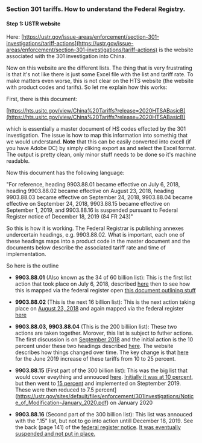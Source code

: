 ### Section 301 tariffs. How to understand the Federal Registry.

#### Step 1: USTR website

Here: [https://ustr.gov/issue-areas/enforcement/section-301-investigations/tariff-actions](https://ustr.gov/issue-areas/enforcement/section-301-investigations/tariff-actions) is the website associated with the 301 investigation into China.

Now on this website are the different lists. The thing that is very frustrating is that it's not like there is just some Excel file with the list and tariff rate. To make matters even worse, this is not clear on the HTS website (the website with product codes and tarifs). So let me explain how this works:

First, there is this document:

[https://hts.usitc.gov/view/China%20Tariffs?release=2020HTSABasicB](https://hts.usitc.gov/view/China%20Tariffs?release=2020HTSABasicB)

which is essentially a master document of HS codes effected by the 301 investigation. The issue is how to map this information into somethig that we would understand. **Note** that this can be easily converted into excell (if you have Adobe DC) by simply cliking export as and select the Excel format. The output is pretty clean, only minor stuff needs to be done so it's machine readable.

Now this document has the following language:

"For reference, heading 9903.88.01 became effective on July 6, 2018, heading 9903.88.02 became effective on August 23, 2018, heading 9903.88.03 became effective on September 24, 2018, 9903.88.04 became effective on September 24, 2018, 9903.88.15 became effective on September 1, 2019, and 9903.88.16 is suspended pursuant to Federal Register notice of December 18, 2019 (84 FR 243)"

So this is how it is working. The Federal Registrar is publishing annexes undercertain headings, e.g. 9903.88.02. What is important, each one of these headings maps into a product code in the master document and the documents below describe the associated tariff rate and time of implementation.

 So here is the outline

- **9903.88.01** (Also known as the 34 of 60 billion list): This is the first list action that took place on July 6, 2018, described [here](https://ustr.gov/issue-areas/enforcement/section-301-investigations/section-301-china/34-billion-trade-action) then to see how this is mapped via the federal register open [this document outlining stuff](https://ustr.gov/sites/default/files/2018-13248.pdf)

- **9903.88.02** (This is the next 16 billion list): This is the next action taking place on [August 23, 2018](https://ustr.gov/issue-areas/enforcement/section-301-investigations/section-301-china/16-billion-trade-action) and again mapped via the federal register [here](https://ustr.gov/sites/default/files/enforcement/301Investigations/2018-17709.pdf)

- **9903.88.03, 9903.88.04** (This is the 200 billiion list): These two actions are taken together. Morover, this list is subject to futher actions. The first discussion is on [September 2018](https://ustr.gov/issue-areas/enforcement/section-301-investigations/section-301-china/200-billion-trade-action) and the initial action is the 10 percent under these two headings described [here](https://ustr.gov/sites/default/files/enforcement/301Investigations/83%20FR%2047974.pdf). The website describes how things changed over time. The key change is that [here](https://ustr.gov/sites/default/files/enforcement/301Investigations/84_FR_20459.pdf) for the June 2019 increase of these tariffs from 10 to 25 percent.

- **9903.88.15** (First part of the 300 billion list): This was the big list that would cover eveything and annouced [here](https://ustr.gov/issue-areas/enforcement/section-301-investigations/section-301-china/300-billion-trade-action). [Initially it was at 10 percent](https://ustr.gov/sites/default/files/enforcement/301Investigations/Notice_of_Modification_%28List_4A_and_List_4B%29.pdf), but then went to [15 percent](https://ustr.gov/sites/default/files/enforcement/301Investigations/Notice_of_Modification%E2%80%93August_2019.pdf) and implemented on Steptember 2019. These were then reduced to 7.5 percent](https://ustr.gov/sites/default/files/enforcement/301Investigations/Notice_of_Modification-January_2020.pdf) on January 2020

- **9903.88.16** (Second part of the 300 billion list): This list was annouced with the ".15" list, but not to go into action untill December 18, 2019. See the back (page 141) of the [federal register notice](https://ustr.gov/sites/default/files/enforcement/301Investigations/Notice_of_Modification_%28List_4A_and_List_4B%29.pdf). [It was eventually suspended and not put in place.](https://ustr.gov/sites/default/files/enforcement/301Investigations/Notice_of_Modification%E2%80%93December_2019.pdf)
